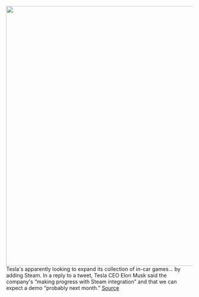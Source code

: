 <img src='https://cdn.vox-cdn.com/thumbor/JuEWe7-6AMCWDpMT5vDyhu98Bss=/0x0:2040x1360/1200x800/filters:focal(857x517:1183x843)/cdn.vox-cdn.com/uploads/chorus_image/image/71142886/jbareham_180213_2301_0134.0.jpg' width='700px' /><br/>
Tesla's apparently looking to expand its collection of in-car games... by adding Steam. In a reply to a tweet, Tesla CEO Elon Musk said the company's “making progress with Steam integration” and that we can expect a demo “probably next month.”
<a href='https://www.theverge.com/2022/7/17/23265627/elon-musk-tesla-steam-integration-model-s-x'> Source <a/>